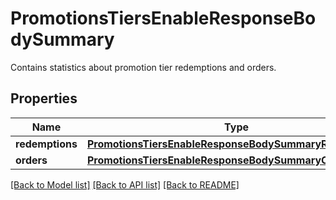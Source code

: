 # PromotionsTiersEnableResponseBodySummary

Contains statistics about promotion tier redemptions and orders.

## Properties
Name | Type | Description | Notes
------------ | ------------- | ------------- | -------------
**redemptions** | [**PromotionsTiersEnableResponseBodySummaryRedemptions**](PromotionsTiersEnableResponseBodySummaryRedemptions.md) |  | [optional] 
**orders** | [**PromotionsTiersEnableResponseBodySummaryOrders**](PromotionsTiersEnableResponseBodySummaryOrders.md) |  | [optional] 

[[Back to Model list]](../README.md#documentation-for-models) [[Back to API list]](../README.md#documentation-for-api-endpoints) [[Back to README]](../README.md)


